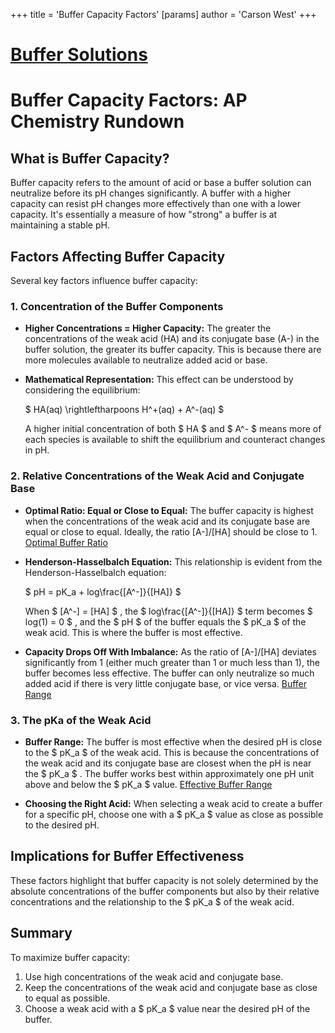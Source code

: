 +++
 title = 'Buffer Capacity Factors'
[params]
	author = 'Carson West'
+++

# [Buffer Solutions](./../buffer-solutions/)
# Buffer Capacity Factors: AP Chemistry Rundown

## What is Buffer Capacity?

Buffer capacity refers to the amount of acid or base a buffer solution can neutralize before its pH changes significantly. A buffer with a higher capacity can resist pH changes more effectively than one with a lower capacity. It's essentially a measure of how "strong" a buffer is at maintaining a stable pH.

## Factors Affecting Buffer Capacity

Several key factors influence buffer capacity:

### 1. Concentration of the Buffer Components

*   **Higher Concentrations = Higher Capacity:** The greater the concentrations of the weak acid (HA) and its conjugate base (A-) in the buffer solution, the greater its buffer capacity. This is because there are more molecules available to neutralize added acid or base.

*   **Mathematical Representation:** This effect can be understood by considering the equilibrium:

     $ HA(aq) \rightleftharpoons H^+(aq) + A^-(aq) $ 

    A higher initial concentration of both  $ HA $  and  $ A^- $  means more of each species is available to shift the equilibrium and counteract changes in pH.

### 2. Relative Concentrations of the Weak Acid and Conjugate Base

*   **Optimal Ratio: Equal or Close to Equal:** The buffer capacity is highest when the concentrations of the weak acid and its conjugate base are equal or close to equal. Ideally, the ratio [A-]/[HA] should be close to 1. [Optimal Buffer Ratio](./../optimal-buffer-ratio/)

*   **Henderson-Hasselbalch Equation:** This relationship is evident from the Henderson-Hasselbalch equation:

     $ pH = pK_a + log\frac{[A^-]}{[HA]} $ 

    When  $ [A^-] = [HA] $ , the  $ log\frac{[A^-]}{[HA]} $  term becomes  $ log(1) = 0 $ , and the  $ pH $  of the buffer equals the  $ pK_a $  of the weak acid. This is where the buffer is most effective.

*   **Capacity Drops Off With Imbalance:** As the ratio of [A-]/[HA] deviates significantly from 1 (either much greater than 1 or much less than 1), the buffer becomes less effective. The buffer can only neutralize so much added acid if there is very little conjugate base, or vice versa.
    [Buffer Range](./../buffer-range/)

### 3. The pKa of the Weak Acid

*   **Buffer Range:** The buffer is most effective when the desired pH is close to the  $ pK_a $  of the weak acid. This is because the concentrations of the weak acid and its conjugate base are closest when the pH is near the  $ pK_a $ .  The buffer works best within approximately one pH unit above and below the  $ pK_a $  value. [Effective Buffer Range](./../effective-buffer-range/)

*   **Choosing the Right Acid:** When selecting a weak acid to create a buffer for a specific pH, choose one with a  $ pK_a $  value as close as possible to the desired pH.

## Implications for Buffer Effectiveness

These factors highlight that buffer capacity is not solely determined by the absolute concentrations of the buffer components but also by their relative concentrations and the relationship to the  $ pK_a $  of the weak acid.

## Summary

To maximize buffer capacity:

1.  Use high concentrations of the weak acid and conjugate base.
2.  Keep the concentrations of the weak acid and conjugate base as close to equal as possible.
3.  Choose a weak acid with a  $ pK_a $  value near the desired pH of the buffer.

